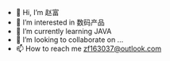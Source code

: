 - 👋 Hi, I’m 赵富
- 👀 I’m interested in 数码产品
- 🌱 I’m currently learning JAVA
- 💞️ I’m looking to collaborate on ...
- 📫 How to reach me zf163037@outlook.com

<!---
zhaofu3037/zhaofu3037 is a ✨ special ✨ repository because its `README.md` (this file) appears on your GitHub profile.
You can click the Preview link to take a look at your changes.
--->

